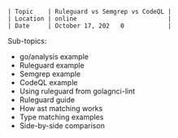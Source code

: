```
| Topic    | Ruleguard vs Semgrep vs CodeQL |
| Location | online                         |
| Date     | October 17, 202   0            |
```

Sub-topics:

- go/analysis example
- Ruleguard example
- Semgrep example
- CodeQL example
- Using ruleguard from golagnci-lint
- Ruleguard guide
- How ast matching works
- Type matching examples
- Side-by-side comparison
